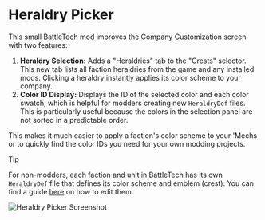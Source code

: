 # Heraldry Picker

This small BattleTech mod improves the Company Customization screen with two features:

1. **Heraldry Selection:** Adds a "Heraldries" tab to the "Crests" selector. This new tab lists all faction heraldries from the game and any installed mods. Clicking a heraldry instantly applies its color scheme to your company.
2. **Color ID Display:** Displays the ID of the selected color and each color swatch, which is helpful for modders creating new `HeraldryDef` files. This is particularly useful because the colors in the selection panel are not sorted in a predictable order.

This makes it much easier to apply a faction's color scheme to your 'Mechs or to quickly find the color IDs you need for your own modding projects.

> [!TIP]
> For non-modders, each faction and unit in BattleTech has its own `HeraldryDef` file that defines its color scheme and emblem (crest). You can find a guide [here](https://steamcommunity.com/sharedfiles/filedetails/?l=german&id=2638707115) on how to edit them.

![Heraldry Picker Screenshot](heraldry.png)
